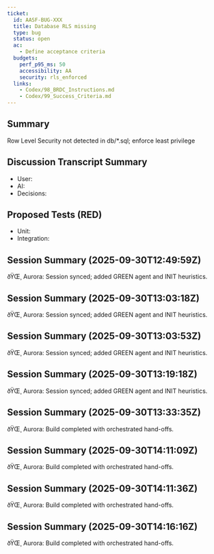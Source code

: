 ```yaml
---
ticket:
  id: AASF-BUG-XXX
  title: Database RLS missing
  type: bug
  status: open
  ac:
    - Define acceptance criteria
  budgets:
    perf_p95_ms: 50
    accessibility: AA
    security: rls_enforced
  links:
    - Codex/98_BRDC_Instructions.md
    - Codex/99_Success_Criteria.md
---
```


## Summary
Row Level Security not detected in db/*.sql; enforce least privilege

## Discussion Transcript Summary
- User:
- AI:
- Decisions:

## Proposed Tests (RED)
- Unit:
- Integration:


## Session Summary (2025-09-30T12:49:59Z)
ðŸŒ¸ Aurora: Session synced; added GREEN agent and INIT heuristics.


## Session Summary (2025-09-30T13:03:18Z)
ðŸŒ¸ Aurora: Session synced; added GREEN agent and INIT heuristics.


## Session Summary (2025-09-30T13:03:53Z)
ðŸŒ¸ Aurora: Session synced; added GREEN agent and INIT heuristics.


## Session Summary (2025-09-30T13:19:18Z)
ðŸŒ¸ Aurora: Session synced; added GREEN agent and INIT heuristics.


## Session Summary (2025-09-30T13:33:35Z)
ðŸŒ¸ Aurora: Build completed with orchestrated hand-offs.


## Session Summary (2025-09-30T14:11:09Z)
ðŸŒ¸ Aurora: Build completed with orchestrated hand-offs.


## Session Summary (2025-09-30T14:11:36Z)
ðŸŒ¸ Aurora: Build completed with orchestrated hand-offs.


## Session Summary (2025-09-30T14:16:16Z)
ðŸŒ¸ Aurora: Build completed with orchestrated hand-offs.
